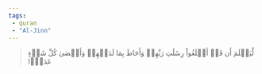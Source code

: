 ```yaml
---
tags: 
 - quran 
 - "Al-Jinn"
---
```


> لِّيَعۡلَمَ أَن قَدۡ أَبۡلَغُواْ رِسَٰلَٰتِ رَبِّهِمۡ وَأَحَاطَ بِمَا لَدَيۡهِمۡ وَأَحۡصَىٰ كُلَّ شَيۡءٍ عَدَدَۢا
